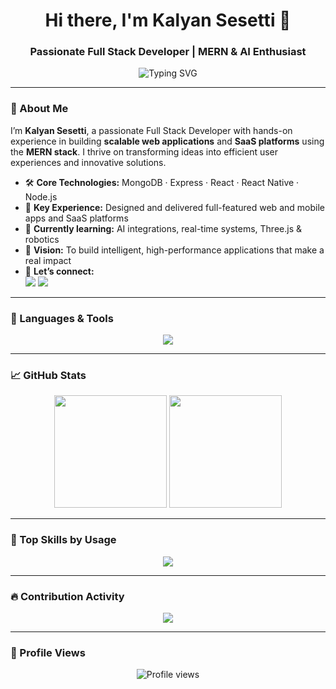 <!-- GitHub Profile README for Kalyan Sesetti -->

<h1 align="center">Hi there, I'm Kalyan Sesetti 👋</h1>
<h3 align="center">Passionate Full Stack Developer | MERN & AI Enthusiast</h3>

<p align="center">
  <img src="https://readme-typing-svg.herokuapp.com?font=Fira+Code&weight=500&size=24&pause=1000&color=36BCF7&center=true&vCenter=true&width=435&lines=Code.+Learn.+Build.+Repeat.;Creating+Smart+Solutions+%F0%9F%A7%91%E2%80%8D%F0%9F%92%BB;" alt="Typing SVG" />
</p>

---

### 🚀 About Me

I’m **Kalyan Sesetti**, a passionate Full Stack Developer with hands-on experience in building **scalable web applications** and **SaaS platforms** using the **MERN stack**. I thrive on transforming ideas into efficient user experiences and innovative solutions.

- 🛠️ **Core Technologies:** MongoDB · Express · React · React Native · Node.js
- 💼 **Key Experience:** Designed and delivered full-featured web and mobile apps and SaaS platforms  
- 🌱 **Currently learning:** AI integrations, real-time systems, Three.js & robotics  
- 🌟 **Vision:** To build intelligent, high-performance applications that make a real impact  
- 🤝 **Let’s connect:**  
  <a href="https://www.linkedin.com/in/kalyan-sesetti/" target="_blank"><img src="https://img.shields.io/badge/LinkedIn-blue?logo=linkedin&style=for-the-badge" /></a>
  <a href="mailto:sesettikalyan@gmail.com"><img src="https://img.shields.io/badge/Gmail-red?logo=gmail&style=for-the-badge" /></a>

---

### 🧰 Languages & Tools

<p align="center">
  <img src="https://skillicons.dev/icons?i=react,nodejs,mongodb,js,ts,html,css,tailwind,express,git,github,python,tensorflow,figma,vscode" />
</p>

---

### 📈 GitHub Stats

<p align="center">
  <img src="https://github-readme-stats.vercel.app/api?username=sesettikalyan&show_icons=true&theme=tokyonight&count_private=true" height="180"/>
  <img src="https://github-readme-streak-stats.herokuapp.com/?user=sesettikalyan&theme=tokyonight" height="180"/>
</p>

---

### 🧠 Top Skills by Usage

<p align="center">
  <img src="https://github-readme-stats.vercel.app/api/top-langs/?username=sesettikalyan&layout=compact&theme=tokyonight" />
</p>

---

### 🔥 Contribution Activity

<p align="center">
  <img src="https://github-contributor-stats.vercel.app/api?username=sesettikalyan&limit=5&theme=tokyonight" />
</p>

---

### 👀 Profile Views

<p align="center">
  <img src="https://komarev.com/ghpvc/?username=sesettikalyan&style=flat-square&color=blue" alt="Profile views" />
</p>

